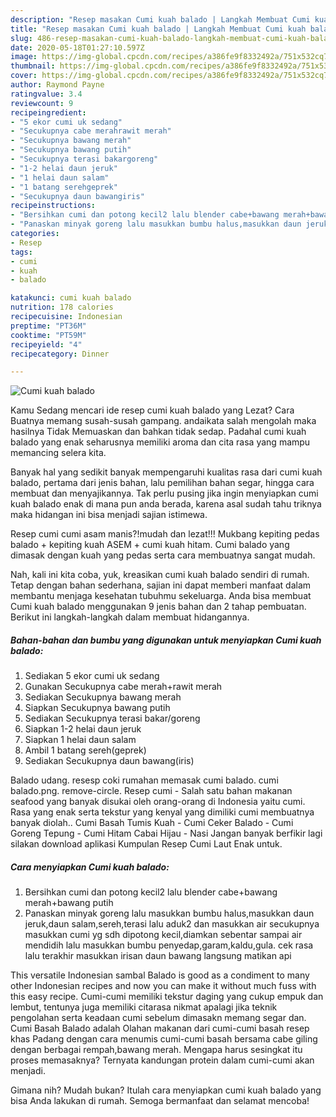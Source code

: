 ```yaml
---
description: "Resep masakan Cumi kuah balado | Langkah Membuat Cumi kuah balado Yang Enak dan Simpel"
title: "Resep masakan Cumi kuah balado | Langkah Membuat Cumi kuah balado Yang Enak dan Simpel"
slug: 486-resep-masakan-cumi-kuah-balado-langkah-membuat-cumi-kuah-balado-yang-enak-dan-simpel
date: 2020-05-18T01:27:10.597Z
image: https://img-global.cpcdn.com/recipes/a386fe9f8332492a/751x532cq70/cumi-kuah-balado-foto-resep-utama.jpg
thumbnail: https://img-global.cpcdn.com/recipes/a386fe9f8332492a/751x532cq70/cumi-kuah-balado-foto-resep-utama.jpg
cover: https://img-global.cpcdn.com/recipes/a386fe9f8332492a/751x532cq70/cumi-kuah-balado-foto-resep-utama.jpg
author: Raymond Payne
ratingvalue: 3.4
reviewcount: 9
recipeingredient:
- "5 ekor cumi uk sedang"
- "Secukupnya cabe merahrawit merah"
- "Secukupnya bawang merah"
- "Secukupnya bawang putih"
- "Secukupnya terasi bakargoreng"
- "1-2 helai daun jeruk"
- "1 helai daun salam"
- "1 batang serehgeprek"
- "Secukupnya daun bawangiris"
recipeinstructions:
- "Bersihkan cumi dan potong kecil2 lalu blender cabe+bawang merah+bawang putih"
- "Panaskan minyak goreng lalu masukkan bumbu halus,masukkan daun jeruk,daun salam,sereh,terasi lalu aduk2 dan masukkan air secukupnya masukkan cumi yg sdh dipotong kecil,diamkan sebentar sampai air mendidih lalu masukkan bumbu penyedap,garam,kaldu,gula. cek rasa lalu terakhir masukkan irisan daun bawang langsung matikan api"
categories:
- Resep
tags:
- cumi
- kuah
- balado

katakunci: cumi kuah balado 
nutrition: 178 calories
recipecuisine: Indonesian
preptime: "PT36M"
cooktime: "PT59M"
recipeyield: "4"
recipecategory: Dinner

---
```



![Cumi kuah balado](https://img-global.cpcdn.com/recipes/a386fe9f8332492a/751x532cq70/cumi-kuah-balado-foto-resep-utama.jpg)

Kamu Sedang mencari ide resep cumi kuah balado yang Lezat? Cara Buatnya memang susah-susah gampang. andaikata salah mengolah maka hasilnya Tidak Memuaskan dan bahkan tidak sedap. Padahal cumi kuah balado yang enak seharusnya memiliki aroma dan cita rasa yang mampu memancing selera kita.

Banyak hal yang sedikit banyak mempengaruhi kualitas rasa dari cumi kuah balado, pertama dari jenis bahan, lalu pemilihan bahan segar, hingga cara membuat dan menyajikannya. Tak perlu pusing jika ingin menyiapkan cumi kuah balado enak di mana pun anda berada, karena asal sudah tahu triknya maka hidangan ini bisa menjadi sajian istimewa.

Resep cumi cumi asam manis?!mudah dan lezat!!! Mukbang kepiting pedas balado + kepiting kuah ASEM + cumi kuah hitam. Cumi balado yang dimasak dengan kuah yang pedas serta cara membuatnya sangat mudah.


Nah, kali ini kita coba, yuk, kreasikan cumi kuah balado sendiri di rumah. Tetap dengan bahan sederhana, sajian ini dapat memberi manfaat dalam membantu menjaga kesehatan tubuhmu sekeluarga. Anda bisa membuat Cumi kuah balado menggunakan 9 jenis bahan dan 2 tahap pembuatan. Berikut ini langkah-langkah dalam membuat hidangannya.

<!--inarticleads1-->

##### Bahan-bahan dan bumbu yang digunakan untuk menyiapkan Cumi kuah balado:

1. Sediakan 5 ekor cumi uk sedang
1. Gunakan Secukupnya cabe merah+rawit merah
1. Sediakan Secukupnya bawang merah
1. Siapkan Secukupnya bawang putih
1. Sediakan Secukupnya terasi bakar/goreng
1. Siapkan 1-2 helai daun jeruk
1. Siapkan 1 helai daun salam
1. Ambil 1 batang sereh(geprek)
1. Sediakan Secukupnya daun bawang(iris)


Balado udang. resesp coki rumahan memasak cumi balado. cumi balado.png. remove-circle. Resep cumi - Salah satu bahan makanan seafood yang banyak disukai oleh orang-orang di Indonesia yaitu cumi. Rasa yang enak serta tekstur yang kenyal yang dimiliki cumi membuatnya banyak diolah.. Cumi Basah Tumis Kuah - Cumi Ceker Balado - Cumi Goreng Tepung - Cumi Hitam Cabai Hijau - Nasi Jangan banyak berfikir lagi silakan download aplikasi Kumpulan Resep Cumi Laut Enak untuk. 

<!--inarticleads2-->

##### Cara menyiapkan Cumi kuah balado:

1. Bersihkan cumi dan potong kecil2 lalu blender cabe+bawang merah+bawang putih
1. Panaskan minyak goreng lalu masukkan bumbu halus,masukkan daun jeruk,daun salam,sereh,terasi lalu aduk2 dan masukkan air secukupnya masukkan cumi yg sdh dipotong kecil,diamkan sebentar sampai air mendidih lalu masukkan bumbu penyedap,garam,kaldu,gula. cek rasa lalu terakhir masukkan irisan daun bawang langsung matikan api


This versatile Indonesian sambal Balado is good as a condiment to many other Indonesian recipes and now you can make it without much fuss with this easy recipe. Cumi-cumi memiliki tekstur daging yang cukup empuk dan lembut, tentunya juga memiliki citarasa nikmat apalagi jika teknik pengolahan serta keadaan cumi sebelum dimasakn memang segar dan. Cumi Basah Balado adalah Olahan makanan dari cumi-cumi basah resep khas Padang dengan cara menumis cumi-cumi basah bersama cabe giling dengan berbagai rempah,bawang merah. Mengapa harus sesingkat itu proses memasaknya? Ternyata kandungan protein dalam cumi-cumi akan menjadi. 

Gimana nih? Mudah bukan? Itulah cara menyiapkan cumi kuah balado yang bisa Anda lakukan di rumah. Semoga bermanfaat dan selamat mencoba!
